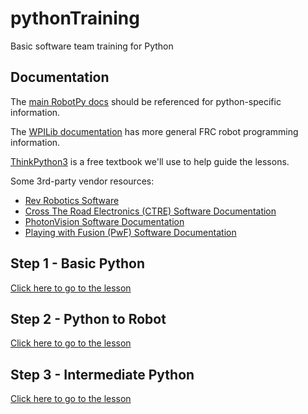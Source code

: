 # pythonTraining
Basic software team training for Python

## Documentation

The [main RobotPy docs](https://robotpy.readthedocs.io/projects/pyfrc/en/stable/index.html) should be referenced for python-specific information.

The [WPILib documentation](https://docs.wpilib.org/en/stable/index.html) has more general FRC robot programming information.

[ThinkPython3](https://greenteapress.com/thinkpython/thinkpython.pdf) is a free textbook we'll use to help guide the lessons.

Some 3rd-party vendor resources:

 * [Rev Robotics Software](https://www.revrobotics.com/software/)
 * [Cross The Road Electronics (CTRE) Software Documentation](https://v5.docs.ctr-electronics.com/en/stable/)
 * [PhotonVision Software Documentation](https://docs.photonvision.org/en/latest/)
 * [Playing with Fusion (PwF) Software Documentation](https://www.playingwithfusion.com/docview.php?docid=1205)

## Step 1 - Basic Python

[Click here to go to the lesson](https://colab.research.google.com/github/RobotCasserole1736/pythonTraining/blob/main/basicPython.ipynb)

## Step 2 - Python to Robot

[Click here to go to the lesson](https://colab.research.google.com/github/RobotCasserole1736/pythonTraining/blob/main/pythonToRobot.ipynb)


## Step 3 - Intermediate Python

[Click here to go to the lesson](https://colab.research.google.com/github/RobotCasserole1736/pythonTraining/blob/main/intermedeatePython.ipynb)
